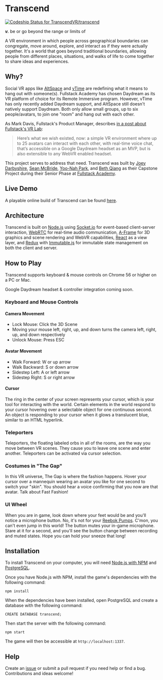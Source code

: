 # Transcend

[ ![Codeship Status for TranscendVR/transcend](https://app.codeship.com/projects/99da1ca0-c4d2-0134-5840-0ea22bbd4aa1/status?branch=master)](https://app.codeship.com/projects/198072)

***v.*** be or go beyond the range or limits of

A VR environment in which people across geographical boundaries can congregate, move around, explore, and interact as if they were actually together. It's a world that goes beyond traditional boundaries, allowing people from different places, situations, and walks of life to come together to share ideas and experiences.

## Why?

Social VR apps like [AltSpace](https://altvr.com/) and [vTime](https://vtime.net/) are redefining what it means to hang out with someone(s). Fullstack Academy has chosen Daydream as its VR platform of choice for its Remote Immersive program. However, vTime has only recently added Daydream support, and AltSpace still doesn't natively support Daydream. Both only allow small groups, up to six people/avatars, to join one "room" and hang out with each other.

As Mark Davis, Fullstack's Product Manager, describes [in a post about Fullstack's VR Lab](https://www.fullstackacademy.com/blog/vr-lab-jan-2017):

> Here’s what we wish existed, now: a simple VR environment where up to 25 avatars can interact with each other, with real-time voice chat, that’s accessible on a Google Daydream headset as an MVP, but is also extensible to any WebVR enabled headset.

This project serves to address that need. Transcend was built by [Joey Darbyshire](https://github.com/Jmikeydarby), [Sean McBride](https://github.com/spmcbride1201), [Yoo-Nah Park](https://github.com/parky22), and [Beth Qiang](https://github.com/bethqiang) as their Capstone Project during their Senior Phase at [Fullstack Academy](https://www.fullstackacademy.com/).

## Live Demo

A playable online build of Transcend can be found [here](https://transcend.herokuapp.com/).

## Architecture

Transcend is built on [Node.js](https://nodejs.org/en/) using [Socket.io](http://socket.io/) for event-based client-server interaction, [WebRTC](https://webrtc.org/) for real-time audio communication, [A-Frame](https://aframe.io/) for 3D graphics and scene rendering and WebVR capabilities, [React](https://facebook.github.io/react/) as a view layer, and [Redux](http://redux.js.org/) with [Immutable.js](https://facebook.github.io/immutable-js/) for immutable state management on both the client and server.

## How to Play

Transcend supports keyboard & mouse controls on Chrome 56 or higher on a PC or Mac.

Google Daydream headset & controller integration coming soon.

### Keyboard and Mouse Controls

#### Camera Movement

* Lock Mouse: Click the 3D Scene
* Moving your mouse left, right, up, and down turns the camera left, right, up, and down respectively
* Unlock Mouse: Press ESC

#### Avatar Movement

* Walk Forward: W or up arrow
* Walk Backward: S or down arrow
* Sidestep Left: A or left arrow
* Sidestep Right: S or right arrow

#### Cursor

The ring in the center of your screen represents your cursor, which is your tool for interacting with the world. Certain elements in the world respond to your cursor hovering over a selectable object for one continuous second. An object is responding to your cursor when it glows a translucent blue, similar to an HTML hyperlink.

### Teleporters

Teleporters, the floating labeled orbs in all of the rooms, are the way you move between VR scenes. They cause you to leave one scene and enter another. Teleporters can be activated via cursor selection.

### Costumes in "The Gap"

In this VR universe, The Gap is where the fashion happens. Hover your cursor over a mannequin wearing an avatar you like for one second to switch your "skin". You should hear a voice confirming that you now are that avatar. Talk about Fast Fashion!

### UI Wheel

When you are in game, look down where your feet would be and you'll notice a microphone button. No, it's not for your [Reebok Pumps](https://en.wikipedia.org/wiki/Reebok_Pump). C'mon, you can't even jump in this world! The button mutes your in-game microphone. Stare at it for a second, and you'll see the button change between recording and muted states. Hope you can hold your sneeze that long!

## Installation

To install Transcend on your computer, you will need [Node.js with NPM](https://nodejs.org/en/download/) and [PostgreSQL](http://postgresguide.com/setup/install.html).

Once you have Node.js with NPM, install the game's dependencies with the following command:

```
npm install
```

When the dependencies have been installed, open PostgreSQL and create a database with the following command:

```
CREATE DATABASE transcend;
```

Then start the server with the following command:

```
npm start
```

The game will then be accessible at `http://localhost:1337`.

## Help

Create an [issue](https://github.com/TranscendVR/transcend/issues) or submit a pull request if you need help or find a bug. Contributions and ideas welcome!
